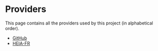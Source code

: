 # Providers

This page contains all the providers used by this project (in alphabetical order).

- [GitHub](./github.md)
- [HEIA-FR](./heia-fr.md)
